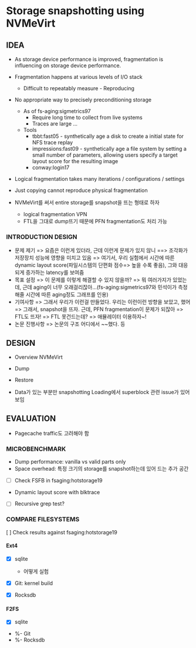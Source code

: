 # Storage snapshotting using NVMeVirt

## IDEA
- As storage device performance is improved, fragmentation is influencing on storage device performance.
- Fragmentation happens at various levels of I/O stack
  - Difficult to repeatably measure - Reproducing
- No appropriate way to precisely preconditioning storage
  - As of fs-aging:sigmetrics97
    - Require long time to collect from live systems
    - Traces are large ...
  - Tools
    - tbbt:fast05 - synthetically age a disk to create a initial state for NFS trace replay
    - impressions:fast09 - synthetically age a file system by setting a small number of parameters, allowing users specify a target layout score for the resulting image
    - conway:login17

- Logical fragmentation takes many iterations / configurations / settings

- Just copying cannot reproduce physical fragmentation

- NVMeVirt를 써서 entire storage를 snapshot을 뜨는 형태로 하자
  - logical fragmentation VPN
  - FTL을 그대로 dump뜨기 때문에 PFN fragmentation도 처리 가능


### INTRODUCTION DESIGN
- 문제 제기 => 요즘은 이런게 있더라, 근데 이런게 문제가 있지 않니 ==> 조각화가 저장장치 성능에 영향을 미치고 있음 => 여기서, 우리 실험에서 시간에 따른 dynamic layout score(파일시스템의 단편화 점수=> 높을 수록 좋음), 그와 대응되게 증가하는 latency를 보여줌
- 목표 설정 => 이 문제를 이렇게 해결할 수 있지 않을까? => 뭐 여러가지가 있었는데, 근데 aging이 너무 오래걸리잖아...(fs-aging:sigmetrics97와 민석이가 측정해줄 시간에 따른 aging정도 그래프를 인용)
- 기여사항 =>  그래서 우리가 이런걸 만들었다. 우리는 이런이런 방향을 보았고, 했어 => 그래서, snapshot을 뜨자. 근데, PFN fragmentation이 문제가 되잖아 => FTL도 뜨자! => FTL 못건드는데? => 애뮬레이터 이용하자~!
- 논문 진행사항 => 논문의 구조 어디에서 ~~했다. 등


## DESIGN
- Overview NVMeVirt

- Dump

- Restore

- Data가 있는 부분만 snapshotting
  Loading에서 superblock 관련 issue가 있어보임


## EVALUATION
- Pagecache traffic도 고려해야 함


### MICROBENCHMARK
  - Dump performance: vanilla vs valid parts only
  - Space overhead: 특정 크기의 storage를 snapshot하는데 있어 드는 추가 공간
  - [ ] Check FSFB in fsaging:hotstorage19
  - Dynamic layout score with blktrace
  - [ ] Recursive grep test?


### COMPARE FILESYSTEMS
[ ] Check results against fsaging:hotstorage19
#### Ext4
  - [x] sqlite
    - 어떻게 실험
  - [x] Git: kernel build

  - [X] Rocksdb

#### F2FS
  - [x] sqlite
  - %- Git
  - %- Rocksdb

